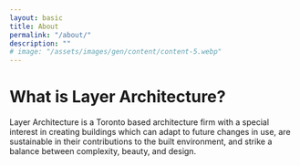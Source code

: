 ```yaml
---
layout: basic
title: About
permalink: "/about/"
description: ""
# image: "/assets/images/gen/content/content-5.webp"
---
```


# What is Layer Architecture?

Layer Architecture is a Toronto based architecture firm with a special interest in creating buildings which can adapt to future changes in use, are sustainable in their contributions to the built environment, and strike a balance between complexity, beauty, and design. 


